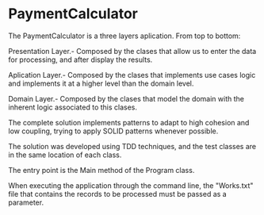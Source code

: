 # PaymentCalculator
The PaymentCalculator is a three layers aplication. From top to bottom:

Presentation Layer.- Composed by the clases that allow us to enter the data for processing, and after display the results.

Aplication Layer.- Composed by the clases that implements use cases logic and implements it at a higher level than the domain level.

Domain Layer.- Composed by the clases that model the domain with the inherent logic associated to this clases.

The complete solution implements patterns to adapt to high cohesion and low coupling, trying to apply SOLID patterns whenever possible.

The solution was developed using TDD techniques, and the test classes are in the same location of each class.

The entry point is the Main method of the Program class.

When executing the application through the command line, the "Works.txt" file that contains the records to be processed must be passed as a parameter.
